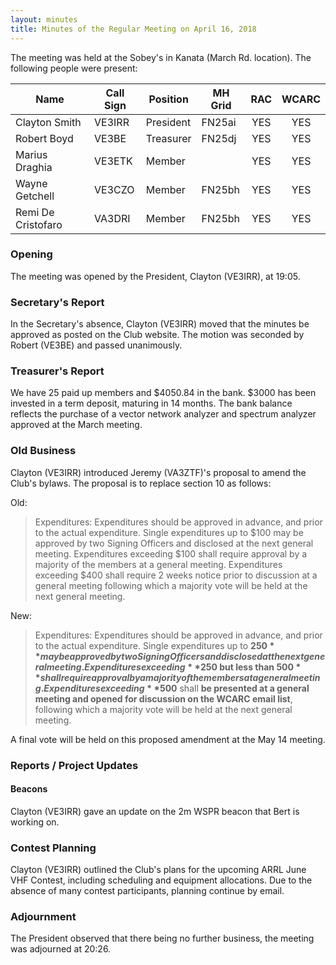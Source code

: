 ```yaml
---
layout: minutes
title: Minutes of the Regular Meeting on April 16, 2018
---
```


The meeting was held at the Sobey's in Kanata (March Rd. location).
The following people were present:

| Name             | Call Sign | Position       | MH Grid | RAC | WCARC |
|------------------|-----------|----------------|---------|:---:|:-----:|
| Clayton Smith    | VE3IRR    | President      | FN25ai  | YES |  YES  |
| Robert Boyd      | VE3BE     | Treasurer      | FN25dj  | YES |  YES  |
| Marius Draghia   | VE3ETK    | Member         |         | YES |  YES  |
| Wayne Getchell   | VE3CZO    | Member         | FN25bh  | YES |  YES  |
| Remi De Cristofaro | VA3DRI  | Member         | FN25bh  | YES |  YES  |

### Opening

The meeting was opened by the President, Clayton (VE3IRR), at 19:05.

### Secretary's Report

In the Secretary's absence, Clayton (VE3IRR) moved that the minutes be approved as posted on the Club website. The motion was seconded by Robert (VE3BE) and passed unanimously.

### Treasurer's Report

We have 25 paid up members and $4050.84 in the bank. $3000 has been invested in a term deposit, maturing in 14 months. The bank balance reflects the purchase of a vector network analyzer and spectrum analyzer approved at the March meeting.

### Old Business

Clayton (VE3IRR) introduced Jeremy (VA3ZTF)'s proposal to amend the Club's bylaws. The proposal is to replace section 10 as follows:

Old:

> Expenditures: Expenditures should be approved in advance, and prior to the actual expenditure. Single expenditures up to $100 may be approved by two Signing Officers and disclosed at the next general meeting. Expenditures exceeding $100 shall require approval by a majority of the members at a general meeting. Expenditures exceeding $400 shall require 2 weeks notice prior to discussion at a general meeting following which a majority vote will be held at the next general meeting.

New:

> Expenditures: Expenditures should be approved in advance, and prior to the actual expenditure. Single expenditures up to **$250** may be approved by two Signing Officers and disclosed at the next general meeting. Expenditures exceeding **$250 but less than $500** shall require approval by a majority of the members at a general meeting. Expenditures exceeding **$500** shall **be presented at a general meeting and opened for discussion on the WCARC email list**, following which a majority vote will be held at the next general meeting.

A final vote will be held on this proposed amendment at the May 14 meeting.

### Reports / Project Updates

#### Beacons

Clayton (VE3IRR) gave an update on the 2m WSPR beacon that Bert is working on.

### Contest Planning

Clayton (VE3IRR) outlined the Club's plans for the upcoming ARRL June VHF Contest, including scheduling and equipment allocations. Due to the absence of many contest participants, planning continue by email.

### Adjournment

The President observed that there being no further business, the meeting was
adjourned at 20:26.
